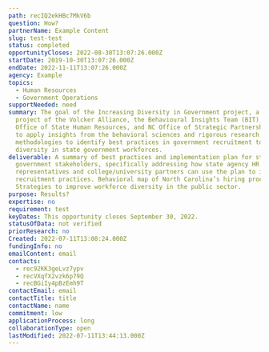 ```yaml
---
path: recIQ2ekHBc7MkV6b
question: How?
partnerName: Example Content
slug: test-test
status: completed
opportunityCloses: 2022-08-30T13:07:26.000Z
startDate: 2019-10-30T13:07:26.000Z
endDate: 2022-11-11T13:07:26.000Z
agency: Example
topics:
  - Human Resources
  - Government Operations
supportNeeded: need
summary: The goal of the Increasing Diversity in Government project, a joint
  project of the Volcker Alliance, the Behavioural Insights Team (BIT), NC
  Office of State Human Resources, and NC Office of Strategic Partnerships, is
  to apply insights from the behavioral sciences and rigorous research
  methodologies to identify best practices in government recruitment to increase
  diversity in state government workforces.
deliverable: A summary of best practices and implementation plan for state
  government stakeholders, specifically addressing how state agency HR
  representatives and college/university partners can use the plan to improve
  recruitment practices. Behavioral map of North Carolina’s hiring processes.
  Strategies to improve workforce diversity in the public sector.
purpose: Results?
expertise: no
requirement: test
keyDates: This opportunity closes September 30, 2022.
statusOfData: not verified
priorResearch: no
Created: 2022-07-11T13:08:24.000Z
fundingInfo: no
emailContent: email
contacts:
  - rec92KK3geLvz7ypv
  - recVXqfX2vzk6p79Q
  - recBGiIy4pBzEmh9T
contactEmail: email
contactTitle: title
contactName: name
commitment: low
applicationProcess: long
collaborationType: open
lastModified: 2022-07-11T13:44:13.000Z
---
```

